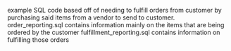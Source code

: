 example SQL code based off of needing to fulfill orders from customer by purchasing said items from a vendor to send to customer.
order_reporting.sql contains information mainly on the items that are being ordered by the customer
fulfillment_reporting.sql contains information on fulfilling those orders
